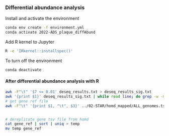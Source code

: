 ### Differential abundance analysis

Install and activate the environment

```bash
conda env create -f environment.yml
conda activate 2022-ADS_plaque_diffAbund
```

Add R kernel to Jupyter

```bash
R -e 'IRkernel::installspec()'
```

To turn off the environment

```bash
conda deactivate
```

#### After differential abundance analysis with R

```bash
awk -F"\t" '$7 <= 0.01' deseq_results.txt > deseq_results_sig.txt
awk '{print $1}' deseq_results_sig.txt | while read line; do grep -w -m 1 $line ../02-STAR/homd_mapped/ALL_genomes.tsv ; done > deseq_results_sig.genes.txt
# get gene ref file
awk -F"\t" '{print $1, "\t", $3}' ../02-STAR/homd_mapped/ALL_genomes.tsv > gene_ref



```


```bash
# dereplicate gene tsv file from homd
cat gene_ref | sort | uniq > temp
mv temp gene_ref
```